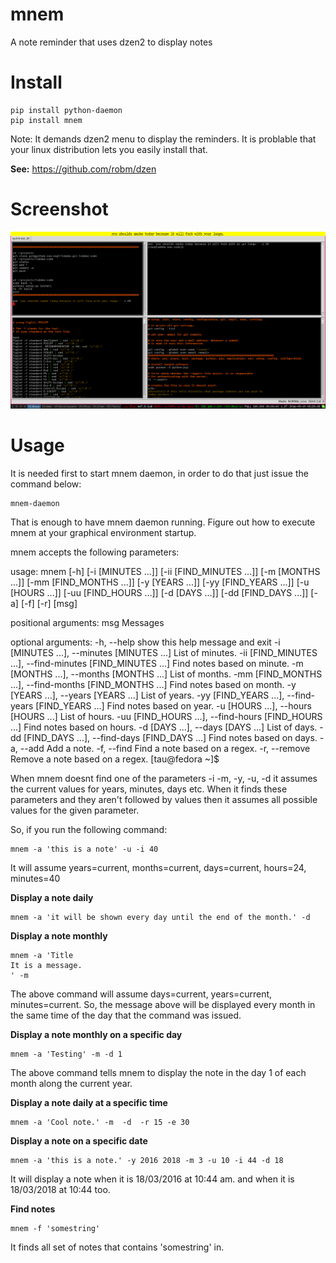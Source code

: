 mnem
====

A note reminder that uses dzen2 to display notes

Install
=======

    pip install python-daemon
    pip install mnem

Note: It demands dzen2 menu to display the reminders.
It is problable that your linux distribution lets you easily
install that.

**See:** https://github.com/robm/dzen

Screenshot
==========

![screenshot-1](screenshot-1.jpg)

Usage
=====

It is needed first to start mnem daemon, in order to do that just issue the command below:

    mnem-daemon

That is enough to have mnem daemon running. 
Figure out how to execute mnem at your graphical environment startup.

mnem accepts the following parameters:

   usage: mnem [-h] [-i [MINUTES ...]] [-ii [FIND_MINUTES ...]] [-m [MONTHS ...]] 
               [-mm [FIND_MONTHS ...]] [-y [YEARS ...]] [-yy [FIND_YEARS ...]] [-u [HOURS ...]]
               [-uu [FIND_HOURS ...]] [-d [DAYS ...]] [-dd [FIND_DAYS ...]] [-a] [-f] [-r]
               [msg]
   
   positional arguments:
     msg                   Messages
   
   optional arguments:
     -h, --help            show this help message and exit
     -i [MINUTES ...], --minutes [MINUTES ...]
                           List of minutes.
     -ii [FIND_MINUTES ...], --find-minutes [FIND_MINUTES ...]
                           Find notes based on minute.
     -m [MONTHS ...], --months [MONTHS ...]
                           List of months.
     -mm [FIND_MONTHS ...], --find-months [FIND_MONTHS ...]
                           Find notes based on month.
     -y [YEARS ...], --years [YEARS ...]
                           List of years.
     -yy [FIND_YEARS ...], --find-years [FIND_YEARS ...]
                           Find notes based on year.
     -u [HOURS ...], --hours [HOURS ...]
                           List of hours.
     -uu [FIND_HOURS ...], --find-hours [FIND_HOURS ...]
                           Find notes based on hours.
     -d [DAYS ...], --days [DAYS ...]
                           List of days.
     -dd [FIND_DAYS ...], --find-days [FIND_DAYS ...]
                           Find notes based on days.
     -a, --add             Add a note.
     -f, --find            Find a note based on a regex.
     -r, --remove          Remove a note based on a regex.
   [tau@fedora ~]$ 
       
When mnem doesnt find one of the parameters -i -m, -y, -u, -d it assumes the current values 
for years, minutes, days etc. When it finds these parameters and they aren't followed by
values then it assumes all possible values for the given parameter.

So, if you run the following command:

    mnem -a 'this is a note' -u -i 40

It will assume years=current, months=current, days=current, hours=24, minutes=40

**Display a note daily**

    mnem -a 'it will be shown every day until the end of the month.' -d  

**Display a note monthly**
  
    mnem -a 'Title
    It is a message.
    ' -m 

The above command will assume days=current, years=current, minutes=current.
So, the message above will be displayed every month in the same time of the day
that the command was issued.

**Display a note monthly on a specific day**
  
    mnem -a 'Testing' -m -d 1 
  

The above command tells mnem to display the note in the day 1 of each month along the
current year.

**Display a note daily at a specific time**
  
    mnem -a 'Cool note.' -m  -d  -r 15 -e 30 
    
    
**Display a note on a specific date**

    
    mnem -a 'this is a note.' -y 2016 2018 -m 3 -u 10 -i 44 -d 18

It will display a note when it is 18/03/2016 at 10:44 am. and when it is
18/03/2018 at 10:44 too.

**Find notes**

    mnem -f 'somestring'

It finds all set of notes that contains 'somestring' in.


